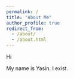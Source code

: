 ```yaml
---
permalink: /
title: "About Me"
author_profile: true
redirect_from: 
  - /about/
  - /about.html
---
```


Hi

My name is Yasin. I exist.